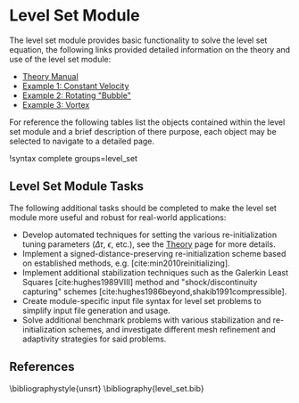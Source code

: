 # Level Set Module

The level set module provides basic functionality to solve the level set equation, the following links provided
detailed information on the theory and use of the level set module:

* [Theory Manual](level_set/theory.md)
* [Example 1: Constant Velocity](level_set/example_circle.md)
* [Example 2: Rotating "Bubble"](level_set/example_rotate.md)
* [Example 3: Vortex](level_set/example_vortex.md)

For reference the following tables list the objects contained within the level set module and a brief description
of there purpose, each object may be selected to navigate to a detailed page.

!syntax complete groups=level_set

## Level Set Module Tasks

The following additional tasks should be completed to make the level
set module more useful and robust for real-world applications:

* Develop automated techniques for setting the various re-initialization tuning parameters ($\Delta \tau$, $\epsilon$, etc.), see the [Theory](level_set/theory.md) page for more details.
* Implement a signed-distance-preserving re-initialization scheme based on established methods, e.g. [cite:min2010reinitializing].
* Implement additional stabilization techniques such as the Galerkin Least Squares [cite:hughes1989VIII]
        method and "shock/discontinuity capturing" schemes [cite:hughes1986beyond,shakib1991compressible].
* Create module-specific input file syntax for level set problems to simplify input file generation and usage.
* Solve additional benchmark problems with various stabilization and re-initialization schemes,
    and investigate different mesh refinement and adaptivity strategies for said problems.

## References

\bibliographystyle{unsrt}
\bibliography{level_set.bib}
